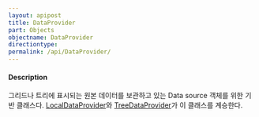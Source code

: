 ```yaml
---
layout: apipost
title: DataProvider
part: Objects
objectname: DataProvider
directiontype: 
permalink: /api/DataProvider/
---
```


#### Description

그리드나 트리에 표시되는 원본 데이터를 보관하고 있는 Data source 객체를 위한 기반 클래스다. [LocalDataProvider](/api/LocalDataProvider/)와 [TreeDataProvider](/api/TreeDataProvider/)가 이 클래스를 계승한다.
